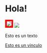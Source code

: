 <h1>Hola!</h1>
<img src="https://edcpilares.com.mx/recursos/imagenes/java.png" 
style="border: 5px solid red;">

<img src="https://i.pinimg.com/originals/57/61/5b/57615b8c0092a66c1d4058b1692955cc.gif">
<p>Esto es un texto</p>
<a href="http://148.206.94.75">Esto es un vinculo</a>

